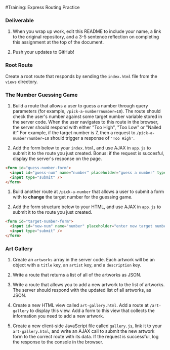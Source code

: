 #Training: Express Routing Practice

### Deliverable

1. When you wrap up work, edit this README to include your name, a link to the original repository, and a 3-5 sentence reflection on completing this assignment at the top of the document.

1. Push your updates to GitHub!

### Root Route

Create a root route that responds by sending the `index.html` file from the `views` directory.

### The Number Guessing Game

1. Build a route that allows a user to guess a number through query parameters (for example, `/pick-a-number?number=10`).  The route should check the user's number against some target number variable stored in the server code. When the user navigates to this route in the browser, the server should respond with either "Too High", "Too Low" or "Nailed it!" For example, if the target number is 7, then a request to  `/pick-a-number?number=10` should trigger a response of `'Too High'`.  

1. Add the form below to your `index.html`, and use AJAX in `app.js` to submit it to the route you just created.  Bonus: if the request is succesful, display the server's response on the page.
  ```html
  <form id="guess-number-form">
    <input id="guess-num" name="number" placeholder="guess a number" type="text" />
    <input type="submit" />
  </form>
  ```

1. Build another route at `/pick-a-number` that allows a user to submit a form with to **change** the target number for the guessing game.  

1. Add the form structure below to your HTML, and use AJAX in `app.js` to submit it to the route you just created.

  ```html
  <form id="target-number-form">
    <input id="new-num" name="number" placeholder="enter new target number" type="text" />
    <input type="submit" />
  </form>
  ```


### Art Gallery

1. Create an `artworks` array in the server code.  Each artwork will be an object with a `title` key, an `artist` key, and a `description` key.

2. Write a route that returns a list of all of the artworks as JSON.

3. Write a route that allows you to add a new artwork to the list of artworks. The server should respond with the updated list of all artworks, as JSON.

4. Create a new HTML view called `art-gallery.html`. Add a route at `/art-gallery` to display this view. Add a form to this view that collects the information you need to add a new artwork.

5. Create a new client-side JavaScript file called `gallery.js`, link it to your `art-gallery.html`, and write an AJAX call to submit the new artwork form to the correct route with its data.  If the request is successful, log the response to the console in the browser.

<!-- 1. Update the client-side JavaScript so that once an artwork is added successfully on the server, the artwork information is displayed on the page. -->

<!-- 1. Write a route that allows you to change an artwork in the list of artworks. The route should take in the old title and all new information for the artwork. **Hint**: Use the HTML methods `PATCH` or `PUT`. -->
